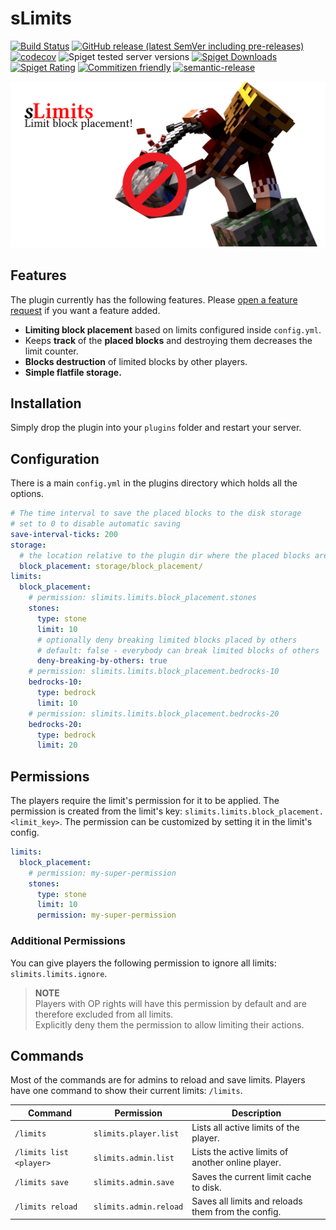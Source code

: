 # sLimits

[![Build Status](https://github.com/Silthus/sLimits/workflows/Build/badge.svg)](../../actions?query=workflow%3ABuild)
[![GitHub release (latest SemVer including pre-releases)](https://img.shields.io/github/v/release/Silthus/sLimits?include_prereleases&label=release)](../../releases)
[![codecov](https://codecov.io/gh/Silthus/sLimits/branch/master/graph/badge.svg?token=4LSRY6PW4Q)](https://codecov.io/gh/Silthus/sLimits)
![Spiget tested server versions](https://img.shields.io/spiget/tested-versions/78922)
[![Spiget Downloads](https://img.shields.io/spiget/downloads/78922)](https://www.spigotmc.org/resources/slimits.78922/)
[![Spiget Rating](https://img.shields.io/spiget/rating/78922)](https://www.spigotmc.org/resources/slimits.78922/)
[![Commitizen friendly](https://img.shields.io/badge/commitizen-friendly-brightgreen.svg)](http://commitizen.github.io/cz-cli/)
[![semantic-release](https://img.shields.io/badge/%20%20%F0%9F%93%A6%F0%9F%9A%80-semantic--release-e10079.svg)](https://github.com/semantic-release/semantic-release)

[![sLimits Splash Screen](assets/slimits_splash_small.png)](https://www.spigotmc.org/resources/slimits.78922/)


## Features

The plugin currently has the following features. Please [open a feature request](https://github.com/Silthus/sLimits/issues/new?assignees=&labels=&template=feature_request.md&title=) if you want a feature added.

- **Limiting block placement** based on limits configured inside `config.yml`.
- Keeps **track** of the **placed blocks** and destroying them decreases the limit counter.
- **Blocks destruction** of limited blocks by other players.
- **Simple flatfile storage.**

## Installation

Simply drop the plugin into your `plugins` folder and restart your server.

## Configuration

There is a main `config.yml` in the plugins directory which holds all the options.

```yaml
# The time interval to save the placed blocks to the disk storage
# set to 0 to disable automatic saving
save-interval-ticks: 200
storage:
  # the location relative to the plugin dir where the placed blocks are saved
  block_placement: storage/block_placement/
limits:
  block_placement:
    # permission: slimits.limits.block_placement.stones
    stones:
      type: stone
      limit: 10
      # optionally deny breaking limited blocks placed by others
      # default: false - everybody can break limited blocks of others
      deny-breaking-by-others: true
    # permission: slimits.limits.block_placement.bedrocks-10
    bedrocks-10:
      type: bedrock
      limit: 10
    # permission: slimits.limits.block_placement.bedrocks-20
    bedrocks-20:
      type: bedrock
      limit: 20
```

## Permissions

The players require the limit's permission for it to be applied. The permission is created from the limit's key: `slimits.limits.block_placement.<limit_key>`. The permission can be customized by setting it in the limit's config.

```yaml
limits:
  block_placement:
    # permission: my-super-permission
    stones:
      type: stone
      limit: 10
      permission: my-super-permission
```

### Additional Permissions

You can give players the following permission to ignore all limits: `slimits.limits.ignore`.

> **NOTE**  
> Players with OP rights will have this permission by default and are therefore excluded from all limits.  
> Explicitly deny them the permission to allow limiting their actions.

## Commands

Most of the commands are for admins to reload and save limits. Players have one command to show their current limits: `/limits`.

| Command | Permission | Description |
| ------- | ---------- | ----------- |
| `/limits` | `slimits.player.list` | Lists all active limits of the player. |
| `/limits list <player>` | `slimits.admin.list` | Lists the active limits of another online player. |
| `/limits save` | `slimits.admin.save` | Saves the current limit cache to disk. |
| `/limits reload` | `slimits.admin.reload` | Saves all limits and reloads them from the config. |